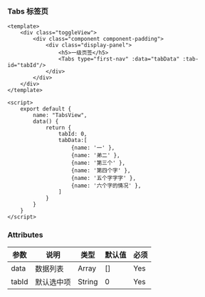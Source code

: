 ### Tabs 标签页

<template>
    <div class="toggleView">
        <div class="component component-padding">
            <div class="display-panel">
                <h5>一级页签</h5>
                <Tabs type="first-nav" :data="tabData" :tab-id="tabId"/>
            </div>
        </div>
    </div>
</template>

<script>
    export default {
        name: "TabsView",
        data() {
            return {
                tabId: 0,
                tabData:[
                    {name: '一' },
                    {name: '弟二' },
                    {name: '第三个' },
                    {name: '第四个字' },
                    {name: '五个字字字' },
                    {name: '六个字的情况' },
                ]
            }
        }
    }
</script>


```vue
<template>
    <div class="toggleView">
        <div class="component component-padding">
            <div class="display-panel">
                <h5>一级页签</h5>
                <Tabs type="first-nav" :data="tabData" :tab-id="tabId"/>
            </div>
        </div>
    </div>
</template>

<script>
    export default {
        name: "TabsView",
        data() {
            return {
                tabId: 0,
                tabData:[
                    {name: '一' },
                    {name: '弟二' },
                    {name: '第三个' },
                    {name: '第四个字' },
                    {name: '五个字字字' },
                    {name: '六个字的情况' },
                ]
            }
        }
    }
</script>

```

### Attributes

| 参数     |    说明     | 类型    | 默认值  | 必须    |
| -------  |   ----     | ------  | -------| ------ |
| data     |  数据列表   | Array   | []     | Yes     |
| tabId    |  默认选中项 | String  |  0     | Yes     |




